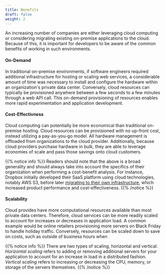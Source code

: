 ```yaml
---
title: Benefits
draft: false
weight: 2
---
```


An increasing number of companies are either leveraging cloud computing or considering migrating existing on-premise applications to the cloud. Because of this, it is important for developers to be aware of the common benefits of working in such environments. 

#### On-Demand 

In traditional on-premise environments, if software engineers required additional infrastructure for hosting or scaling web services, a considerable amount of time was necessary to install and configure the hardware within an organization's private data center. Conversely, cloud resources can typically be provisioned anywhere between a few seconds to a few minutes through a web API call. This on-demand provisioning of resources enables more rapid experimentation and application development.

#### Cost-Effectivness 

Cloud computing can potentially be more economical than traditional on-premise hosting. Cloud resources can be provisioned with no up-front cost, instead utilizing a pay-as-you-go model. All hardware management is offloaded from organizations to the cloud provider. Additionally, because cloud providers purchase hardware in bulk, they are able to leverage economies of scale and pass those savings onto cloud customers.

{{% notice info %}}
Readers should note that the above is a broad generality and should always take into account the specifics of their organization when performing a cost-benefit analysis. For instance, Dropbox initially developed their SaaS platform using cloud technologies, notably AWS S3, before later [migrating to their own infrastructure](https://www.geekwire.com/2018/dropbox-saved-almost-75-million-two-years-building-tech-infrastructure), which increased product performance and cost-effectiveness. 
{{% /notice %}}

#### Scalability 

Cloud provides have more computational resources available than most private data centers. Therefore, cloud services can be more readily scaled to account for increases or decreases in application load. A common example would be online retailers provisioning more servers on Black Friday to handle holiday traffic.  Conversely, resources can be scaled down to save on costs, such as outside of business hours when 

{{% notice info %}}
There are two types of scaling, horizontal and vertical. _Horizontal scaling_ refers to adding or removing additional servers for your application to account for an increase in load in a distributed fashion. _Vertical scaling_ refers to increasing or decreasing the CPU, memory, or storage of the servers themselves.
{{% /notice %}}